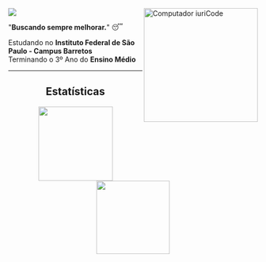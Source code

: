 <img src="https://raw.githubusercontent.com/MicaelliMedeiros/micaellimedeiros/master/image/computer-illustration.png" min-width="400px" max-width="400px" width="230px" align="right" alt="Computador iuriCode">

<img src="https://img.shields.io/static/v1?label=Overview&message=Daniel&color=f8efd4&style=for-the-badge&logo=GitHub">

<p align="left">"<b>Buscando sempre melhorar.</b>" 😴</p>

<p align="left">
  
Estudando no **Instituto Federal de São Paulo - Campus Barretos**<br/>
Terminando o 3º Ano do **Ensino Médio**
  
</p>
<hr></hr>

<p align="center">
  <h2 align="center">Estatísticas</h2>
</p>


<p align="center">
  <img align='center' src="https://github-readme-stats.vercel.app/api?username=daniellucas04&show_icons=true&theme=dark&cache_seconds=2300" height="150em"/>
  <img align="center" src="https://github-readme-stats.vercel.app/api/top-langs/?username=daniellucas04&layout=compact&theme=dark&hide_langs_below=1" height="148em"/>
</p>
